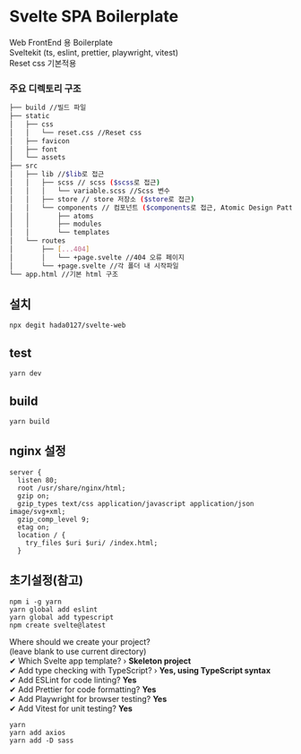 # Svelte SPA Boilerplate
Web FrontEnd 용 Boilerplate   
Sveltekit (ts, eslint, prettier, playwright, vitest)   
Reset css 기본적용   
   
### 주요 디렉토리 구조
```bash
├── build //빌드 파일
├── static
│   ├── css
│   │   └── reset.css //Reset css
│   ├── favicon
│   ├── font
│   └── assets
├── src
│   ├── lib //$lib로 접근
│   │   ├── scss // scss ($scss로 접근)
│   │   │   └── variable.scss //Scss 변수
│   │   ├── store // store 저장소 ($store로 접근)
│   │   └── components // 컴포넌트 ($components로 접근, Atomic Design Pattern 간략화)
│   │       ├── atoms
│   │       ├── modules
│   │       └── templates
│   └── routes
│       ├── [...404]
│       │   └── +page.svelte //404 오류 페이지
│       └── +page.svelte //각 폴더 내 시작파일
└── app.html //기본 html 구조
``` 

## 설치
```
npx degit hada0127/svelte-web
```

## test
```
yarn dev
```

## build
```
yarn build
```

## nginx 설정
```
server {
  listen 80;
  root /usr/share/nginx/html;
  gzip on;
  gzip_types text/css application/javascript application/json image/svg+xml;
  gzip_comp_level 9;
  etag on;
  location / {
    try_files $uri $uri/ /index.html;
  }
```

## 초기설정(참고)
```
npm i -g yarn
yarn global add eslint
yarn global add typescript
npm create svelte@latest
```
Where should we create your project?   
  (leave blank to use current directory)    
✔ Which Svelte app template? › **Skeleton project**   
✔ Add type checking with TypeScript? › **Yes, using TypeScript syntax**   
✔ Add ESLint for code linting? **Yes**   
✔ Add Prettier for code formatting? **Yes**   
✔ Add Playwright for browser testing? **Yes**   
✔ Add Vitest for unit testing? **Yes**   
```
yarn
yarn add axios
yarn add -D sass
```
